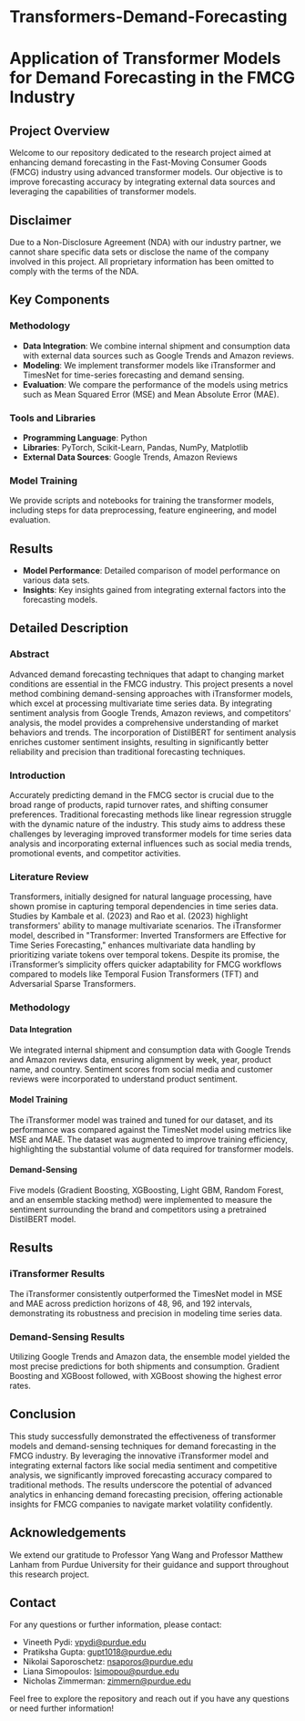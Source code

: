 # Transformers-Demand-Forecasting
# Application of Transformer Models for Demand Forecasting in the FMCG Industry

## Project Overview

Welcome to our repository dedicated to the research project aimed at enhancing demand forecasting in the Fast-Moving Consumer Goods (FMCG) industry using advanced transformer models. Our objective is to improve forecasting accuracy by integrating external data sources and leveraging the capabilities of transformer models.

## Disclaimer

Due to a Non-Disclosure Agreement (NDA) with our industry partner, we cannot share specific data sets or disclose the name of the company involved in this project. All proprietary information has been omitted to comply with the terms of the NDA.

## Key Components

### Methodology

- **Data Integration**: We combine internal shipment and consumption data with external data sources such as Google Trends and Amazon reviews.
- **Modeling**: We implement transformer models like iTransformer and TimesNet for time-series forecasting and demand sensing.
- **Evaluation**: We compare the performance of the models using metrics such as Mean Squared Error (MSE) and Mean Absolute Error (MAE).

### Tools and Libraries

- **Programming Language**: Python
- **Libraries**: PyTorch, Scikit-Learn, Pandas, NumPy, Matplotlib
- **External Data Sources**: Google Trends, Amazon Reviews

### Model Training

We provide scripts and notebooks for training the transformer models, including steps for data preprocessing, feature engineering, and model evaluation.

## Results

- **Model Performance**: Detailed comparison of model performance on various data sets.
- **Insights**: Key insights gained from integrating external factors into the forecasting models.

## Detailed Description

### Abstract

Advanced demand forecasting techniques that adapt to changing market conditions are essential in the FMCG industry. This project presents a novel method combining demand-sensing approaches with iTransformer models, which excel at processing multivariate time series data. By integrating sentiment analysis from Google Trends, Amazon reviews, and competitors’ analysis, the model provides a comprehensive understanding of market behaviors and trends. The incorporation of DistilBERT for sentiment analysis enriches customer sentiment insights, resulting in significantly better reliability and precision than traditional forecasting techniques.

### Introduction

Accurately predicting demand in the FMCG sector is crucial due to the broad range of products, rapid turnover rates, and shifting consumer preferences. Traditional forecasting methods like linear regression struggle with the dynamic nature of the industry. This study aims to address these challenges by leveraging improved transformer models for time series data analysis and incorporating external influences such as social media trends, promotional events, and competitor activities.

### Literature Review

Transformers, initially designed for natural language processing, have shown promise in capturing temporal dependencies in time series data. Studies by Kambale et al. (2023) and Rao et al. (2023) highlight transformers' ability to manage multivariate scenarios. The iTransformer model, described in "Transformer: Inverted Transformers are Effective for Time Series Forecasting," enhances multivariate data handling by prioritizing variate tokens over temporal tokens. Despite its promise, the iTransformer’s simplicity offers quicker adaptability for FMCG workflows compared to models like Temporal Fusion Transformers (TFT) and Adversarial Sparse Transformers.

### Methodology

#### Data Integration

We integrated internal shipment and consumption data with Google Trends and Amazon reviews data, ensuring alignment by week, year, product name, and country. Sentiment scores from social media and customer reviews were incorporated to understand product sentiment.

#### Model Training

The iTransformer model was trained and tuned for our dataset, and its performance was compared against the TimesNet model using metrics like MSE and MAE. The dataset was augmented to improve training efficiency, highlighting the substantial volume of data required for transformer models.

#### Demand-Sensing

Five models (Gradient Boosting, XGBoosting, Light GBM, Random Forest, and an ensemble stacking method) were implemented to measure the sentiment surrounding the brand and competitors using a pretrained DistilBERT model.

## Results

### iTransformer Results

The iTransformer consistently outperformed the TimesNet model in MSE and MAE across prediction horizons of 48, 96, and 192 intervals, demonstrating its robustness and precision in modeling time series data.

### Demand-Sensing Results

Utilizing Google Trends and Amazon data, the ensemble model yielded the most precise predictions for both shipments and consumption. Gradient Boosting and XGBoost followed, with XGBoost showing the highest error rates.

## Conclusion

This study successfully demonstrated the effectiveness of transformer models and demand-sensing techniques for demand forecasting in the FMCG industry. By leveraging the innovative iTransformer model and integrating external factors like social media sentiment and competitive analysis, we significantly improved forecasting accuracy compared to traditional methods. The results underscore the potential of advanced analytics in enhancing demand forecasting precision, offering actionable insights for FMCG companies to navigate market volatility confidently.

## Acknowledgements

We extend our gratitude to Professor Yang Wang and Professor Matthew Lanham from Purdue University for their guidance and support throughout this research project.

## Contact

For any questions or further information, please contact:

- Vineeth Pydi: [vpydi@purdue.edu](mailto:vpydi@purdue.edu)
- Pratiksha Gupta: [gupt1018@purdue.edu](mailto:gupt1018@purdue.edu)
- Nikolai Saporoschetz: [nsaporos@purdue.edu](mailto:nsaporos@purdue.edu)
- Liana Simopoulos: [lsimopou@purdue.edu](mailto:lsimopou@purdue.edu)
- Nicholas Zimmerman: [zimmern@purdue.edu](mailto:zimmern@purdue.edu)

Feel free to explore the repository and reach out if you have any questions or need further information!

